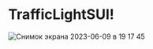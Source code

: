 # TrafficLightSUI!


![Снимок экрана 2023-06-09 в 19 17 45](https://github.com/KellerDmitriy/TrafficLightSUI/assets/117233833/0ef6dcb8-aa3b-4bca-aefa-f5e539350795)
